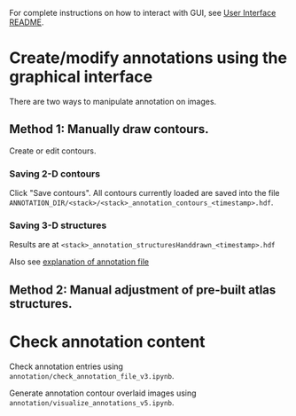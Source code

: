  For complete instructions on how to interact with GUI, see [User Interface README](../gui/README.md).

# Create/modify annotations using the graphical interface

There are two ways to manipulate annotation on images.

## Method 1: Manually draw contours.

Create or edit contours.

### Saving 2-D contours

Click "Save contours". All contours currently loaded are saved into the file `ANNOTATION_DIR/<stack>/<stack>_annotation_contours_<timestamp>.hdf`.

### Saving 3-D structures

Results are at `<stack>_annotation_structuresHanddrawn_<timestamp>.hdf`

Also see [explanation of annotation file](FileOrganization.md)

## Method 2: Manual adjustment of pre-built atlas structures.


# Check annotation content

Check annotation entries using `annotation/check_annotation_file_v3.ipynb`.

Generate annotation contour overlaid images using `annotation/visualize_annotations_v5.ipynb`.

